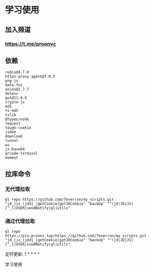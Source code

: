 # 学习使用

## 加入频道
### https://t.me/proenvc

## 依赖
```
redis@4.7.0
https-proxy-agent@7.0.5
png-js
date-fns
axios@1.7.7
dotenv
got@11.8.6
crypto-js
md5
ts-md5
tslib
@types/node
request
tough-cookie
jsdom
download
tunnel
ws
js-base64
qrcode-terminal
moment
```

## 拉库命令
### 无代理拉取
```
ql repo https://github.com/feverrun/my_scripts.git "jd_|jx_|jddj_|getCookie|getJDCookie" "backUp" "^(jd|JD|JS)[^_]|USER|sendNotify|ql|utils"
```

### 通过代理拉取
``` 
ql repo https://pro.proenv.top/https://github.com/feverrun/my_scripts.git "jd_|jx_|jddj_|getCookie|getJDCookie" "backUp" "^(jd|JD|JS)[^_]|USER|sendNotify|ql|utils"
```


定时更新:  1 * * * *

学习使用

